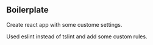 ## Boilerplate

Create react app with some custome settings.

Used  eslint instead of tslint and add some custom rules.
